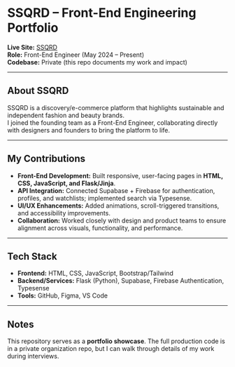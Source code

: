 # SSQRD – Front-End Engineering Portfolio

**Live Site:** [SSQRD](https://www.ssqrd.co/)  
**Role:** Front-End Engineer (May 2024 – Present)  
**Codebase:** Private (this repo documents my work and impact)

---

## About SSQRD
SSQRD is a discovery/e-commerce platform that highlights sustainable and independent fashion and beauty brands.  
I joined the founding team as a Front-End Engineer, collaborating directly with designers and founders to bring the platform to life.

---

## My Contributions
- **Front-End Development:** Built responsive, user-facing pages in **HTML, CSS, JavaScript, and Flask/Jinja**.  
- **API Integration:** Connected Supabase + Firebase for authentication, profiles, and watchlists; implemented search via Typesense.  
- **UI/UX Enhancements:** Added animations, scroll-triggered transitions, and accessibility improvements.  
- **Collaboration:** Worked closely with design and product teams to ensure alignment across visuals, functionality, and performance.  

---

## Tech Stack
- **Frontend:** HTML, CSS, JavaScript, Bootstrap/Tailwind  
- **Backend/Services:** Flask (Python), Supabase, Firebase Authentication, Typesense  
- **Tools:** GitHub, Figma, VS Code  

---

## Notes
This repository serves as a **portfolio showcase**. The full production code is in a private organization repo, but I can walk through details of my work during interviews.  
